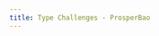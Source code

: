 ```yaml
---
title: Type Challenges - ProsperBao
---
```


<list-challenges path="/challenges/type"></list-challenges>
